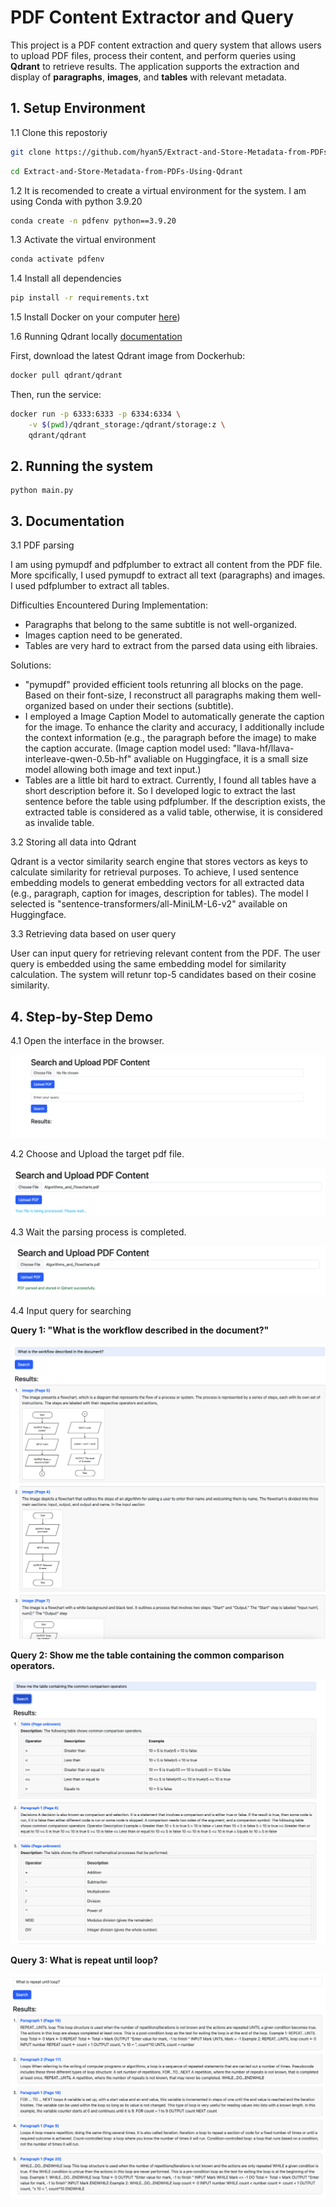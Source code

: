 # PDF Content Extractor and Query

This project is a PDF content extraction and query system that allows users to upload PDF files, process their content, and perform queries using **Qdrant** to retrieve results. The application supports the extraction and display of **paragraphs**, **images**, and **tables** with relevant metadata.

## 1. Setup Environment

1.1 Clone this repostoriy

````bash
git clone https://github.com/hyan5/Extract-and-Store-Metadata-from-PDFs-Using-Qdrant.git
````
````bash
cd Extract-and-Store-Metadata-from-PDFs-Using-Qdrant
````

1.2 It is recomended to create a virtual environment for the system. I am using Conda with python 3.9.20

````bash
conda create -n pdfenv python==3.9.20
````

1.3 Activate the virtual environment

````bash
conda activate pdfenv
````

1.4 Install all dependencies

````bash
pip install -r requirements.txt
````

1.5 Install Docker on your computer [here](https://docs.docker.com/get-started/get-docker/))

1.6 Running Qdrant locally [documentation](https://qdrant.tech/documentation/quickstart/)

First, download the latest Qdrant image from Dockerhub:

````bash
docker pull qdrant/qdrant
````

Then, run the service:

````bash
docker run -p 6333:6333 -p 6334:6334 \
    -v $(pwd)/qdrant_storage:/qdrant/storage:z \
    qdrant/qdrant
````

## 2. Running the system

````
python main.py
````

## 3. Documentation

3.1 PDF parsing

I am using pymupdf and pdfplumber to extract all content from the PDF file. More spcifically, I used pymupdf to extract all text (paragraphs) and images. I used pdfplumber to extract all tables.

Difficulties Encountered During Implementation:

- Paragraphs that belong to the same subtitle is not well-organized.
- Images caption need to be generated.
- Tables are very hard to extract from the parsed data using eith libraies.

Solutions:

- "pymupdf" provided efficient tools retunring all blocks on the page. Based on their font-size, I reconstruct all paragraphs making them well-organized based on under their sections (subtitle).
- I employed a Image Caption Model to automatically generate the caption for the image. To enhance the clarity and accuracy, I additionally include the context information (e.g., the paragraph before the image) to make the caption accurate. (Image caption model used: "llava-hf/llava-interleave-qwen-0.5b-hf" avaliable on Huggingface, it is a small size model allowing both image and text input.)
- Tables are a little bit hard to extract. Currently, I found all tables have a short description before it. So I developed logic to extract the last sentence before the table using pdfplumber. If the description exists, the extracted table is considered as a valid table, otherwise, it is considered as invalide table.

3.2 Storing all data into Qdrant

Qdrant is a vector similarity search engine that stores vectors as keys to calculate similarity for retrieval purposes. To achieve, I used sentence embedding models to generat embedding vectors for all extracted data (e.g., paragraph, caption for images,  description for tables). The model I selected is "sentence-transformers/all-MiniLM-L6-v2" available on Huggingface.

3.3 Retrieving data based on user query

User can input query for retrieving relevant content from the PDF. The user query is embedded using the same embedding model for similarity calculation. The system will retunr top-5 candidates based on their cosine similarity.

## 4. Step-by-Step Demo

4.1 Open the interface in the browser.

![interface](assets/interface.png)

4.2 Choose and Upload the target pdf file.

![upload_pdf](assets/upload_pdf.png)

4.3 Wait the parsing process is completed.

![parsing_completed](assets/parsing_completed.png)

4.4 Input query for searching

**Query 1: "What is the workflow described in the document?"**

![query_1](assets/query_1.png)

**Query 2: Show me the table containing the common comparison operators.**

![query_2](assets/query_2.png)

**Query 3: What is repeat until loop?**

![query_3](assets/query_3.png)
